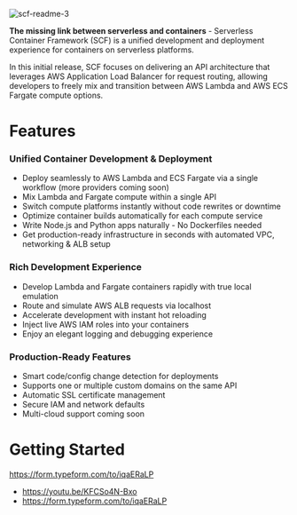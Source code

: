 ![scf-readme-3](https://github.com/user-attachments/assets/38751c4c-3632-4be2-b15f-d92ace24bd9e)

**The missing link between serverless and containers** - Serverless Container Framework (SCF) is a unified development and deployment experience for containers on serverless platforms.

In this initial release, SCF focuses on delivering an API architecture that leverages AWS Application Load Balancer for request routing, allowing developers to freely mix and transition between AWS Lambda and AWS ECS Fargate compute options.

# Features

### Unified Container Development & Deployment
- Deploy seamlessly to AWS Lambda and ECS Fargate via a single workflow (more providers coming soon)
- Mix Lambda and Fargate compute within a single API
- Switch compute platforms instantly without code rewrites or downtime
- Optimize container builds automatically for each compute service
- Write Node.js and Python apps naturally - No Dockerfiles needed
- Get production-ready infrastructure in seconds with automated VPC, networking & ALB setup

### Rich Development Experience
- Develop Lambda and Fargate containers rapidly with true local emulation
- Route and simulate AWS ALB requests via localhost
- Accelerate development with instant hot reloading
- Inject live AWS IAM roles into your containers
- Enjoy an elegant logging and debugging experience

### Production-Ready Features
- Smart code/config change detection for deployments
- Supports one or multiple custom domains on the same API
- Automatic SSL certificate management
- Secure IAM and network defaults
- Multi-cloud support coming soon

# Getting Started



https://form.typeform.com/to/iqaERaLP











* https://youtu.be/KFCSo4N-Bxo
* https://form.typeform.com/to/iqaERaLP
